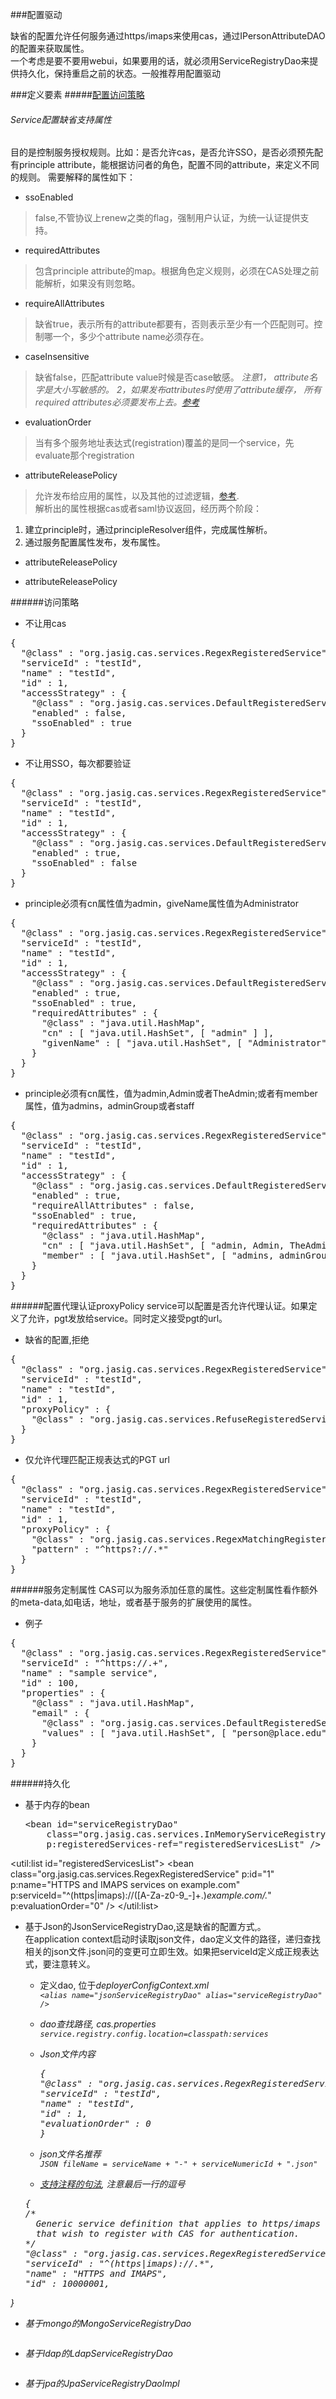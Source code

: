 
###配置驱动

缺省的配置允许任何服务通过https/imaps来使用cas，通过IPersonAttributeDAO的配置来获取属性。<br>
一个考虑是要不要用webui，如果要用的话，就必须用ServiceRegistryDao来提供持久化，保持重启之前的状态。一般推荐用配置驱动

###定义要素
#####[配置访问策略](https://apereo.github.io/cas/4.2.x/installation/Configuring-Service-Access-Strategy.html)
###### Service配置缺省支持属性
目的是控制服务授权规则。比如：是否允许cas，是否允许SSO，是否必须预先配有principle attribute，能根据访问者的角色，配置不同的attribute，来定义不同的规则。
需要解释的属性如下：

+ ssoEnabled
>   false,不管协议上renew之类的flag，强制用户认证，为统一认证提供支持。

+ requiredAttributes
>  包含principle attribute的map。根据角色定义规则，必须在CAS处理之前能解析，如果没有则忽略。

+ requireAllAttributes
> 缺省true，表示所有的attribute都要有，否则表示至少有一个匹配则可。控制哪一个，多少个attribute name必须存在。

+ caseInsensitive
> 缺省false，匹配attribute value时候是否case敏感。 <em> 注意1， attribute名字是大小写敏感的。 2，如果发布attributes时使用了attribute缓存， 所有required attributes必须要发布上去。[参考](https://apereo.github.io/cas/4.2.x/integration/Attribute-Release.html)</em>

+ evaluationOrder
> 当有多个服务地址表达式(registration)覆盖的是同一个service，先evaluate那个registration

+ attributeReleasePolicy
> 允许发布给应用的属性，以及其他的过滤逻辑，[参考](https://apereo.github.io/cas/4.2.x/integration/Attribute-Release.html).<br>
> 解析出的属性根据cas或者saml协议返回，经历两个阶段：
  1. 建立principle时，通过principleResolver组件，完成属性解析。
  2. 通过服务配置属性发布，发布属性。 

+ attributeReleasePolicy


+ attributeReleasePolicy
> 
######访问策略
+ 不让用cas
<pre>
{
  "@class" : "org.jasig.cas.services.RegexRegisteredService",
  "serviceId" : "testId",
  "name" : "testId",
  "id" : 1,
  "accessStrategy" : {
    "@class" : "org.jasig.cas.services.DefaultRegisteredServiceAccessStrategy",
    "enabled" : false,
    "ssoEnabled" : true
  }
}
</pre>

+ 不让用SSO，每次都要验证
<pre>
{
  "@class" : "org.jasig.cas.services.RegexRegisteredService",
  "serviceId" : "testId",
  "name" : "testId",
  "id" : 1,
  "accessStrategy" : {
    "@class" : "org.jasig.cas.services.DefaultRegisteredServiceAccessStrategy",
    "enabled" : true,
    "ssoEnabled" : false
  }
}
</pre>

+ principle必须有cn属性值为admin，giveName属性值为Administrator
<pre>
{
  "@class" : "org.jasig.cas.services.RegexRegisteredService",
  "serviceId" : "testId",
  "name" : "testId",
  "id" : 1,
  "accessStrategy" : {
    "@class" : "org.jasig.cas.services.DefaultRegisteredServiceAccessStrategy",
    "enabled" : true,
    "ssoEnabled" : true,
    "requiredAttributes" : {
      "@class" : "java.util.HashMap",
      "cn" : [ "java.util.HashSet", [ "admin" ] ],
      "givenName" : [ "java.util.HashSet", [ "Administrator" ] ]
    }
  }
}
</pre>

+ principle必须有cn属性，值为admin,Admin或者TheAdmin;或者有member属性，值为admins，adminGroup或者staff
<pre>
{
  "@class" : "org.jasig.cas.services.RegexRegisteredService",
  "serviceId" : "testId",
  "name" : "testId",
  "id" : 1,
  "accessStrategy" : {
    "@class" : "org.jasig.cas.services.DefaultRegisteredServiceAccessStrategy",
    "enabled" : true,
    "requireAllAttributes" : false,
    "ssoEnabled" : true,
    "requiredAttributes" : {
      "@class" : "java.util.HashMap",
      "cn" : [ "java.util.HashSet", [ "admin, Admin, TheAdmin" ] ],
      "member" : [ "java.util.HashSet", [ "admins, adminGroup, staff" ] ]
    }
  }
}
</pre>


######配置代理认证proxyPolicy
service可以配置是否允许代理认证。如果定义了允许，pgt发放给service。同时定义接受pgt的url。

+ 缺省的配置,拒绝
<pre>{
  "@class" : "org.jasig.cas.services.RegexRegisteredService",
  "serviceId" : "testId",
  "name" : "testId",
  "id" : 1,
  "proxyPolicy" : {
    "@class" : "org.jasig.cas.services.RefuseRegisteredServiceProxyPolicy"
  }
}</pre>

+ 仅允许代理匹配正规表达式的PGT url
<pre>{
  "@class" : "org.jasig.cas.services.RegexRegisteredService",
  "serviceId" : "testId",
  "name" : "testId",
  "id" : 1,
  "proxyPolicy" : {
    "@class" : "org.jasig.cas.services.RegexMatchingRegisteredServiceProxyPolicy",
    "pattern" : "^https?://.*"
  }
}</pre>


######服务定制属性
CAS可以为服务添加任意的属性。这些定制属性看作额外的meta-data,如电话，地址，或者基于服务的扩展使用的属性。
+ 例子
<pre>{
  "@class" : "org.jasig.cas.services.RegexRegisteredService",
  "serviceId" : "^https://.+",
  "name" : "sample service",
  "id" : 100,
  "properties" : {
    "@class" : "java.util.HashMap",
    "email" : {
      "@class" : "org.jasig.cas.services.DefaultRegisteredServiceProperty",
      "values" : [ "java.util.HashSet", [ "person@place.edu", "admin@place.edu" ] ]
    }
  }
}</pre>


######持久化
+ 基于内存的bean
    <pre>&lt;bean id="serviceRegistryDao"
      class="org.jasig.cas.services.InMemoryServiceRegistryDaoImpl"
      p:registeredServices-ref="registeredServicesList" />
&lt;util:list id="registeredServicesList">
    &lt;bean class="org.jasig.cas.services.RegexRegisteredService"
          p:id="1"
          p:name="HTTPS and IMAPS services on example.com"
          p:serviceId="^(https|imaps)://([A-Za-z0-9_-]+\.)*example\.com/.*"
          p:evaluationOrder="0" />
&lt;/util:list>
</pre>

+ 基于Json的JsonServiceRegistryDao,这是缺省的配置方式,。<br>
在application context启动时读取json文件，dao定义文件的路径，递归查找相关的json文件.json问的变更可立即生效。如果把serviceId定义成正规表达式，要注意转义。
  + 定义dao, 位于<em>deployerConfigContext.xml<em> <br>
    `<alias name="jsonServiceRegistryDao" alias="serviceRegistryDao" />`
  + dao查找路径, cas.properties<br>
    `service.registry.config.location=classpath:services`
  + Json文件内容
    <pre>{
    "@class" : "org.jasig.cas.services.RegexRegisteredService",
    "serviceId" : "testId",
    "name" : "testId",
    "id" : 1,
    "evaluationOrder" : 0
    }</pre>

  + json文件名推荐<br>
    `JSON fileName = serviceName + "-" + serviceNumericId + ".json"
`
  + [支持注释的句法](http://hjson.org/), 注意最后一行的逗号
  <pre>{
  /*
    Generic service definition that applies to https/imaps urls 
    that wish to register with CAS for authentication.
  */
  "@class" : "org.jasig.cas.services.RegexRegisteredService",
  "serviceId" : "^(https|imaps)://.*",
  "name" : "HTTPS and IMAPS",
  "id" : 10000001,
}
</pre>

+ 基于mongo的MongoServiceRegistryDao
<pre></pre>

+ 基于ldap的LdapServiceRegistryDao
<pre></pre>

+ 基于jpa的JpaServiceRegistryDaoImpl
<pre></pre>

